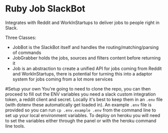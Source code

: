# Ruby Job SlackBot 

Integrates with Reddit and WorkInStartups to deliver jobs to people right in Slack.

Three Classes:
- JobBot is the SlackBot itself and handles the routing/matching/parsing of commands
- JobGrabber holds the jobs, sources and filters content before returning it
- Job is an abstraction to create a unified API for jobs coming from Reddit and WorkInStartups, there is potential for turning this into a adaptor system for jobs coming from a lot more services

#Setup your own
You're going to need to clone the repo, you can then proceed to fill out the ENV variables you need a slack custom integration token, a reddit client and secret. 
Locally it's best to keep them in an `.env` file (with dotenv these automatically get loaded in). An example `.env` file is provided so you can run `cp .env.example .env` from the command line to set up your local environment variables.
To deploy on heroku you will need to set the variables either through the panel or with the heroku command line tools.
